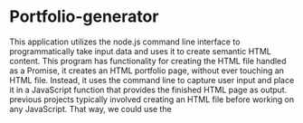 # Portfolio-generator 
This application utilizes the node.js command line interface to programmatically take input data and uses it to create semantic HTML content. This program has functionality for creating the HTML file handled as a Promise, it creates an HTML portfolio page, without ever touching an HTML file. Instead, it uses the command line to capture user input and place it in a JavaScript function that provides the finished HTML page as output. previous projects typically involved creating an HTML file before working on any JavaScript. That way, we could use the <script> tag in the HTML file to load the JavaScript file and execute it upon opening it in the browser. With a Node.js application, we don't have to worry about that,  we only have to create a JavaScript file and use the command line to execute it.
## Brief: 
The user of the program gets prompted a series of questions relating to the their GitHub portfolio, using inquirer, were able to ask for information in a structured and validated manner. This application uses Node.js’s modularity to keep the functionality clean and easy to read.  fs package was used to handle asynchronous JavaScript to create functionality for packaging up the portfolio’s page and style sheet, the mix of callback functions and Promises handle asynchronous functionality in the making of the portfolio. As we explore back-end development, we'll get familiar with Node.js, a runtime environment that allows us to run JavaScript on a local computer or server instead of solely in the browser. Node isn't like a regular computer application that provides you with a nice icon to select and open it. Instead, it is installed on your machine to be used anytime and anywhere. You just have to call on it from the command line using the command node.
##  Lessons learned working on this project:
* Used object destructuring and learned about the rest and spread operators to help keep the data organized.
* Broke a function into multiple pieces to make it easier to read the code for a specific section of the HTML template.
* Leveraged HTML elements by using new array methods .filter() and .map() to take input data and return HTML data with it
* Build an interactive command-line application that processes user input using a third-party Node.js module
* Use string literals to dynamically generate markdown from the command line
* Understand how to use the fs module to copy files from one location to another.
* Create JavaScript Promises to handle asynchronous functionality in a cleaner way.
* Create our own Promises to clean up and handle asynchronous code.
* Use new means of creating variables and functions in JavaScript.
* We know a new way to concatenate variable data into strings using template literals along with some other new ES6 features such as destructuring and spread/rest operators.
* Modularize the Node.js applications to enhance code readability and reusability.
* We know that Node.js has built-in tools and how to use them if we need to, such as the fs library.
* Understand how and why to use the npm init command to create Node.js packages that are dependent on outside tools and libraries such as Inquirer.
* Use new array methods with object destructuring and arrow function implicit returns to create succinct and readable code.
* Identify where the asynchronous functionality can be cleaned up and how to turn callback functions into JavaScript Promise objects.

![Screenshot 2023-05-17 at 22 06 52 (2)](https://github.com/Pizzan8t0r/Portfolio-generator/assets/131811220/50fa41c8-5f08-48db-8298-412d1856fb67)


###
We start by asking the user for their information with Inquirer prompts; this returns all of the data as an object in a Promise.
The promptProject() function captures the returning data from promptUser() and we recursively call promptProject() for as many projects as the user wants to add. Each project will be pushed into a projects array in the collection of portfolio information, and when we're done, the final set of data is returned to the next .then().
The finished portfolio data object is returned as portfolioData and sent into the generatePage() function, which will return the finished HTML template code into pageHTML.
We pass pageHTML into the newly created writeFile() function, which returns a Promise. This is why we use return here, so the Promise is returned into the next .then() method.
Upon a successful file creation, we take the writeFileResponse object provided by the writeFile() function's resolve() execution to log it, and then we return copyFile().
The Promise returned by copyFile() then lets us know if the CSS file was copied correctly
<img width="1440" alt="Screenshot 2023-05-17 at 22 06 52" src="https://github.com/Pizzan8t0r/Portfolio-generator/assets/131811220/d5f2599f-a5b9-4e5b-94fa-74f2b9512333">

## 
Since their inception in the ES6 spec, more and more JavaScript libraries have moved away from the classic callback function approach to asynchronicity and have adopted a Promise-based approach, as it makes the code more predictable and ultimately cleaner when we execute it.
We've created a Node.js application that asks for your input and creates an HTML page with it, although the styling and fonts aren’t that pretty, the program is neat and functional.
  <img width="1440" alt="Screenshot 2023-05-17 at 22 02 51" src="https://github.com/Pizzan8t0r/Portfolio-generator/assets/131811220/228f2905-306e-4f11-bf17-c70937bbfa2e">


